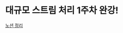 
# 대규모 스트림 처리 1주차 완강!

[노션 정리](https://iamjeonjuho.notion.site/1-1b123a51a48380dba1e9ed53509d9750?pvs=4)